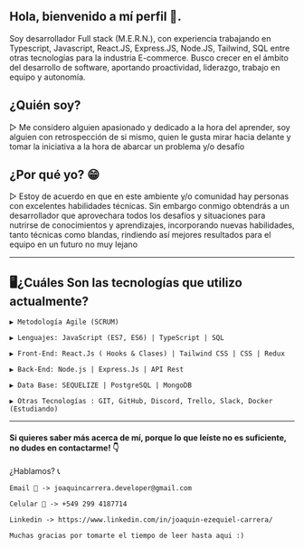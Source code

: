 Hola, bienvenido a mí perfil 👋.
----------------
Soy desarrollador Full stack (M.E.R.N.), con experiencia trabajando en Typescript, Javascript, React.JS, Express.JS, Node.JS, Tailwind, SQL entre otras tecnologías para la industria E-commerce. Busco crecer en el ámbito del desarrollo de software, aportando proactividad, liderazgo, trabajo en equipo y autonomía.

¿Quién soy? 
----------------
▷ Me considero alguien apasionado y dedicado a la hora del aprender, soy alguien con retrospección de si mismo, quien le gusta mirar hacia delante y tomar la iniciativa a la hora de abarcar un problema y/o desafío


¿Por qué yo? 😁
----------------
▷ Estoy de acuerdo en que en este ambiente y/o comunidad hay personas con excelentes habilidades técnicas. Sin embargo conmigo obtendrás a un desarrollador que aprovechara todos los desafíos y situaciones para nutrirse de conocimientos y aprendizajes, incorporando nuevas habilidades, tanto técnicas como blandas, rindiendo así mejores resultados para el equipo en un futuro no muy lejano

----------------------------------------------------------------------------------------------------------------

🖥¿Cuáles Son las tecnologías que utilizo actualmente?
----------------
```env
▶ Metodología Agile (SCRUM)

▶ Lenguajes: JavaScript (ES7, ES6) | TypeScript | SQL 

▶ Front-End: React.Js ( Hooks & Clases) | Tailwind CSS | CSS | Redux

▶ Back-End: Node.js | Express.Js | API Rest

▶ Data Base: SEQUELIZE | PostgreSQL | MongoDB

▶ Otras Tecnologías : GIT, GitHub, Discord, Trello, Slack, Docker (Estudiando)
```
----------------------------------------------------------------------------------------------------------------

#### Si quieres saber más acerca de mí, porque lo que leíste no es suficiente, no dudes en contactarme! 👇

¿Hablamos? 📞
```env
Email 📩 -> joaquincarrera.developer@gmail.com

Celular 📱 -> +549 299 4187714

Linkedin -> https://www.linkedin.com/in/joaquin-ezequiel-carrera/

Muchas gracias por tomarte el tiempo de leer hasta aqui :)
```
